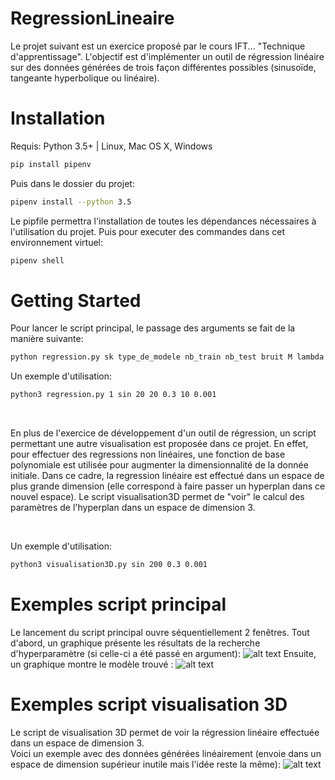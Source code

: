 # RegressionLineaire

Le projet suivant est un exercice proposé par le cours IFT... "Technique d'apprentissage". L'objectif est d'implémenter un outil de régression linéaire sur des données générées de trois façon différentes possibles (sinusoïde, tangeante hyperbolique ou linéaire).

# Installation

Requis: Python 3.5+ | Linux, Mac OS X, Windows

```sh
pip install pipenv
```
Puis dans le dossier du projet:  

```sh
pipenv install --python 3.5
```
Le pipfile permettra l'installation de toutes les dépendances nécessaires à l'utilisation du projet. 
Puis pour executer des commandes dans cet environnement virtuel: 

```sh
pipenv shell
```

# Getting Started

Pour lancer le script principal, le passage des arguments se fait de la manière suivante: 
```sh
python regression.py sk type_de_modele nb_train nb_test bruit M lambda
```
Un exemple d'utilisation:
```sh
python3 regression.py 1 sin 20 20 0.3 10 0.001 
```

</br>

En plus de l'exercice de développement d'un outil de régression, un script permettant une autre visualisation est proposée dans ce projet. En effet, pour effectuer des regressions non linéaires, une fonction de base polynomiale est utilisée pour augmenter la dimensionnalité de la donnée initiale. Dans ce cadre, la regression linéaire est effectué dans un espace de plus grande dimension (elle correspond à faire passer un hyperplan dans ce nouvel espace). Le script visualisation3D permet de "voir" le calcul des paramètres de l'hyperplan dans un espace de dimension 3.

</br>

Un exemple d'utilisation:
```sh
python3 visualisation3D.py sin 200 0.3 0.001
```

# Exemples script principal
Le lancement du script principal ouvre séquentiellement 2 fenêtres. Tout d'abord, un graphique présente les résultats de la recherche d'hyperparamètre (si celle-ci a été passé en argument):
![alt text](https://github.com/EmmaJouffroy/RegressionLineaire/blob/master/extra/recherche-hyperparams.png)
Ensuite, un graphique montre le modèle trouvé :
![alt text](https://github.com/EmmaJouffroy/RegressionLineaire/blob/master/extra/exemple-modele.png)

# Exemples script visualisation 3D
Le script de visualisation 3D permet de voir la régression linéaire effectuée dans un espace de dimension 3. </br>
Voici un exemple avec des données générées linéairement (envoie dans un espace de dimension supérieur inutile mais l'idée reste la même): 
![alt text](https://github.com/EmmaJouffroy/RegressionLineaire/blob/master/extra/gif-ex-lin\)visu3D.gif)




